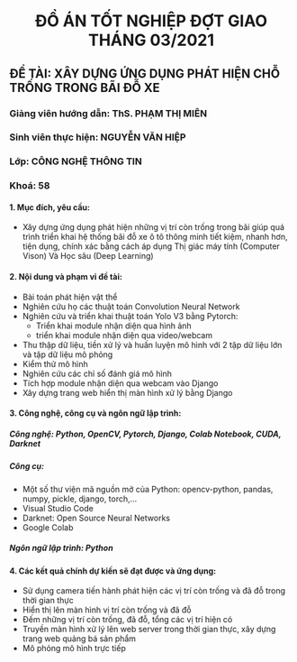 <h1 align="center"> ĐỒ ÁN TỐT NGHIỆP ĐỢT GIAO THÁNG 03/2021 </h1>


## ĐỀ TÀI: XÂY DỰNG ỨNG DỤNG PHÁT HIỆN CHỖ TRỐNG TRONG BÃI ĐỖ XE  
### Giảng viên hướng dẫn: ThS. PHẠM THỊ MIÊN  
### Sinh viên thực hiện: NGUYỄN VĂN HIỆP
### Lớp: CÔNG NGHỆ THÔNG TIN
### Khoá: 58
#### 1. Mục đích, yêu cầu:
- Xây dựng ứng dụng phát hiện những vị trí còn trống trong bãi giúp quá trình triển khai hệ thống bãi đỗ xe ô tô thông minh tiết kiệm, nhanh hơn, tiện dụng, chính xác bằng cách áp dụng Thị giác máy tính (Computer Vison) Và Học sâu (Deep Learning)
#### 2. Nội dung và phạm vi đề tài:
- Bài toán phát hiện vật thể
- Nghiên cứu họ các thuật toán Convolution Neural Network
- Nghiên cứu và triển khai thuật toán Yolo V3 bằng Pytorch:
  - Triển khai module nhận diện qua hình ảnh
  - triển khai module nhận diện qua video/webcam
- Thu thập dữ liệu, tiền xử lý và huấn luyện mô hình với 2 tập dữ liệu lớn và tập dữ liệu mô phỏng
- Kiểm thử mô hình
- Nghiên cứu các chỉ số đánh giá mô hình
- Tích hợp module nhận diện qua webcam vào Django
- Xây dựng trang web hiển thị màn hình xử lý bằng Django
#### 3. Công nghệ, công cụ và ngôn ngữ lập trình:
##### Công nghệ: Python, OpenCV, Pytorch, Django, Colab Notebook, CUDA, Darknet
##### Công cụ:
- Một số thư viện mã nguồn mở của Python: opencv-python, pandas, numpy, pickle, django, torch,...
- Visual Studio Code
- Darknet: Open Source Neural Networks
- Google Colab
##### Ngôn ngữ lập trình: Python
#### 4. Các kết quả chính dự kiến sẽ đạt được và ứng dụng:
- Sử dụng camera tiến hành phát hiện các vị trí còn trống và đã đỗ trong thời gian thực
- Hiển thị lên màn hình vị trí còn trống và đã đỗ
- Đếm những vị trí còn trống, đã đỗ, tổng các vị trí hiện có
- Truyền màn hình xử lý lên web server trong thời gian thực, xây dựng trang web quảng bá sản phẩm
- Mô phỏng mô hình trực tiếp
